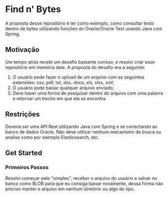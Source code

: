 # Find n' Bytes
A proposta desse repositório é ter como exemplo, como consultar texto dentro de bytes utilizando funções do Oracle/Oracle Text usando Java com Spring.

## Motivação
Um tempo atrás recebi um desafio bastante curioso, e resolvi criar esse repositório em memória dele. A proposta do desafio era a seguinte:

1. O usuário pode fazer o upload de um arquivo com as seguintes extensões: csv, pdf, txt, doc, docx, xls, xlsx, xml;
2. O usuário pode baixar qualquer arquivo enviado;
3. Deve haver uma forma de pesquisar dentro do arquivo com uma palavra e retornar um trecho em que ela se encontra.

## Restrições
Deveria ser uma API Rest utilizando Java com Spring e se conectando ao banco de dados Oracle.
Não deve utilizar nenhum mecanismo de busca ou analise como por exemplo Elasticsearch, etc.

## Get Started

### Primeiros Passos
Resolvi começar pelo "simples", receber o arquivo do usuário e salvar no banco como BLOB para que eu consiga baixar novamente, dessa forma não preciso manter o arquivo em nenhum diretório ou algo do tipo.  